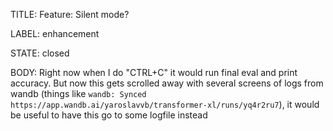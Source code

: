 TITLE:
Feature: Silent mode?

LABEL:
enhancement

STATE:
closed

BODY:
Right now when I do "CTRL+C" it would run final eval and print accuracy. But now this gets scrolled away with several screens of logs from wandb (things like `wandb: Synced https://app.wandb.ai/yaroslavvb/transformer-xl/runs/yq4r2ru7`), it would be useful to have this go to some logfile instead

